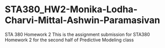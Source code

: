 # STA380_HW2-Monika-Lodha-Charvi-Mittal-Ashwin-Paramasivan
STA 380 Homework 2
This is the assignment submission for STA380 Homework 2 for the second half of Predictive Modeling class
